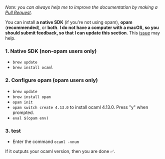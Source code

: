 <i>

Note: you can always help me to improve the documentation by making a [Pull Request](https://github.com/QuentinRa/intellij-ocaml/docs).

</i>

You can install **a native SDK** (if you're not using opam), **opam** (**recommended**), or **both**.
**I do not have a computer with a macOS, so you should submit feedback, so that I can update this section**. This [issue](https://stackoverflow.com/questions/35563263/install-opam-in-mac-os) may help.

### 1. Native SDK (non-opam users only)


* `brew update`
* `brew install ocaml`

### 2. Configure opam (opam users only)

* `brew update`
* `brew install opam`
* `opam init`
* `opam switch create 4.13.0` to install ocaml 4.13.0. Press "y" when prompted.
* `eval $(opam env)`

### 3. test

* Enter the command `ocaml -vnum`

If it outputs your ocaml version, then you are done ✅.